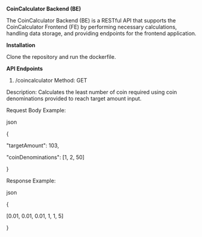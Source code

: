 **CoinCalculator Backend (BE)**

The CoinCalculator Backend (BE) is a RESTful API that supports the CoinCalculator Frontend (FE) by performing necessary calculations, handling data storage, and providing endpoints for the frontend application.

**Installation**

Clone the repository and run the dockerfile. 

**API Endpoints**

1. /coincalculator
Method: GET

Description: Calculates the least number of coin required using coin denominations provided to reach target amount input.

Request Body Example:

json

{

  "targetAmount": 103,

  "coinDenominations": [1, 2, 50]

}

Response Example:

json

{

  [0.01, 0.01, 0.01, 1, 1, 5]
  
}

